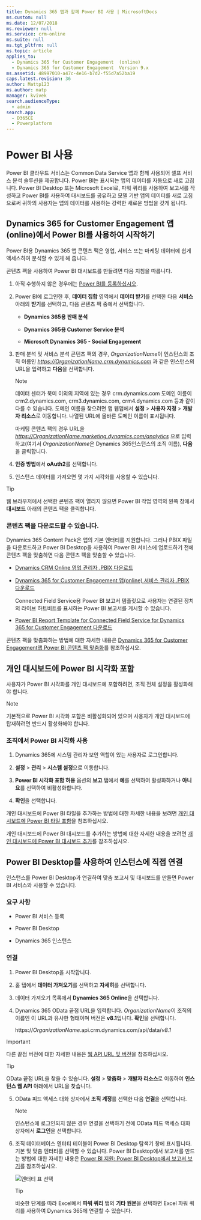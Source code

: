 ```yaml
---
title: Dynamics 365 앱과 함께 Power BI 사용 | MicrosoftDocs
ms.custom: null
ms.date: 12/07/2018
ms.reviewer: null
ms.service: crm-online
ms.suite: null
ms.tgt_pltfrm: null
ms.topic: article
applies_to:
  - Dynamics 365 for Customer Engagement  (online)
  - Dynamics 365 for Customer Engagement  Version 9.x
ms.assetid: 48997010-a47c-4e16-b7d2-f55d7a52ba19
caps.latest.revision: 36
author: Mattp123
ms.author: matp
manager: kvivek
search.audienceType:
  - admin
search.app:
  - D365CE
  - Powerplatform
---
```

# <a name="use-power-bi"></a>Power BI 사용

Power BI 클라우드 서비스는 Common Data Service 앱과 함께 사용되어 셀프 서비스 분석 솔루션을 제공합니다. Power BI는 표시되는 앱의 데이터를 자동으로 새로 고칩니다. Power BI Desktop 또는 Microsoft Excel로, 파워 쿼리를 사용하여 보고서를 작성하고 Power BI를 사용하여 대시보드를 공유하고 모델 기반 앱의 데이터를 새로 고침으로써 귀하의 사용자는 앱의 데이터를 사용하는 강력한 새로운 방법을 갖게 됩니다.  
  
<a name="PowerBIGetstarted"></a>   
## <a name="get-started-using-power-bi-with-dynamics-365-for-customer-engagement-apps-online"></a>Dynamics 365 for Customer Engagement 앱(online)에서 Power BI를 사용하여 시작하기  
 Power BI용 Dynamics 365 앱 콘텐츠 팩은 영업, 서비스 또는 마케팅 데이터에 쉽게 액세스하여 분석할 수 있게 해 줍니다.  
  
 콘텐츠 팩을 사용하여 Power BI 대시보드를 만들려면 다음 지침을 따릅니다.  
  
1. 아직 수행하지 않은 경우에는 [Power BI를 등록하십시오](http://powerbi.com/).  
  
2. Power BI에 로그인한 후, **데이터 집합** 영역에서 **데이터 받기**를 선택한 다음 **서비스** 아래의 **받기**를 선택하고, 다음 콘텐츠 팩 중에서 선택합니다.  
  
   - **Dynamics 365용 판매 분석**  
  
   - **Dynamics 365용 Customer Service 분석**  
  
   - **Microsoft Dynamics 365 - Social Engagement**  
  
3. 판매 분석 및 서비스 분석 콘텐츠 팩의 경우, *OrganizationName*이 인스턴스의 조직 이름인 *<https://OrganizationName.crm.dynamics.com>* 과 같은 인스턴스의 URL을 입력하고 **다음**을 선택합니다.  
  
   > [!NOTE]
   >  데이터 센터가 북미 이외의 지역에 있는 경우 crm.dynamics.com 도메인 이름이 crm2.dynamics.com, crm3.dynamics.com, crm4.dynamics.com 등과 같이 다를 수 있습니다. 도메인 이름을 찾으려면 앱 웹앱에서 **설정** > **사용자 지정** > **개발자 리소스**로 이동합니다. 나열된 URL에 올바른 도메인 이름이 표시됩니다.  
  
    마케팅 콘텐츠 팩의 경우 URL을 *<https://OrganizationName.marketing.dynamics.com/analytics>* 으로 입력하고(여기서 *OrganizationName*은 Dynamics 365인스턴스의 조직 이름), **다음**을 클릭합니다.  
  
4. **인증 방법**에서 **oAuth2**를 선택합니다.  
  
5. 인스턴스 데이터를 가져오면 몇 가지 시각화를 사용할 수 있습니다.  
  
> [!TIP]
>  웹 브라우저에서 선택한 콘텐츠 팩이 열리지 않으면 Power BI 작업 영역의 왼쪽 창에서 **대시보드** 아래의 콘텐츠 팩을 클릭합니다.  
  
### <a name="content-packs-available-for-download"></a>콘텐츠 팩을 다운로드할 수 있습니다.  
 Dynamics 365 Content Pack은 앱의 기본 엔터티를 지원합니다. 그러나 PBIX 파일을 다운로드하고 Power BI Desktop을 사용하여 Power BI 서비스에 업로드하기 전에 콘텐츠 팩을 맞춤하면 다음 콘텐츠 팩을 맞춤할 수 있습니다.  
  
- [Dynamics CRM Online 영업 관리자 .PBIX 다운로드](http://download.microsoft.com/download/9/2/B/92BCBDCE-CE01-4BC9-A306-2A92653B683E/Sales%20Manager.pbix)  
  
- [Dynamics 365 for Customer Engagement 앱(online) 서비스 관리자 .PBIX 다운로드](http://download.microsoft.com/download/9/2/B/92BCBDCE-CE01-4BC9-A306-2A92653B683E/Customer%20Service%20Manager.pbix)  
  
  Connected Field Service용 Power BI 보고서 템플릿으로 사용자는 연결된 장치의 라이브 하트비트를 표시하는 Power BI 보고서를 게시할 수 있습니다.  
  
- [Power BI Report Template for Connected Field Service for Dynamics 365 for Customer Engagement 다운로드](http://download.microsoft.com/download/E/B/5/EB5ED97A-A36A-4CAE-8C04-333A1E463B4F/PowerBI%20Report%20Template%20for%20Connected%20Field%20Service%20for%20Microsoft%20Dynamics%20365.pbix)  
  
 콘텐츠 팩을 맞춤화하는 방법에 대한 자세한 내용은 [Dynamics 365 for Customer Engagement앱 Power BI 콘텐츠 팩 맞춤화](customize-power-bi-content-packs.md)를 참조하십시오. 
  
<a name="BPI_embed"></a>   
## <a name="embed-power-bi-visualizations-on-personal-dashboards"></a>개인 대시보드에 Power BI 시각화 포함  
 사용자가 Power BI 시각화를 개인 대시보드에 포함하려면, 조직 전체 설정을 활성화해야 합니다.  
  
> [!NOTE]
>  기본적으로 Power BI 시각화 포함은 비활성화되어 있으며 사용자가 개인 대시보드에 탑재하려면 반드시 활성화해야 합니다.  
  
### <a name="enable-power-bi-visualizations-in-the-organization"></a>조직에서 Power BI 시각화 사용  
  
1. Dynamics 365에 시스템 관리자 보안 역할이 있는 사용자로 로그인합니다.  
  
2. **설정** > **관리** > **시스템 설정**으로 이동합니다.  
  
3. **Power BI 시각화 포함 허용** 옵션의 **보고** 탭에서 **예**를 선택하여 활성화하거나 **아니요**를 선택하여 비활성화합니다.  
  
4. **확인**을 선택합니다.  
  
개인 대시보드에 Power BI 타일을 추가하는 방법에 대한 자세한 내용을 보려면 [개인 대시보드에 Power BI 타일 포함](/dynamics365/customer-engagement/on-premises/basics/add-edit-power-bi-visualizations-dashboard.md#embed--power-bi-tiles-on-your-personal-dashboard)을 참조하십시오.  
  
개인 대시보드에  Power BI 대시보드를 추가하는 방법에 대한 자세한 내용을 보려면 [개인 대시보드에 Power BI 대시보드 추가](/dynamics365/customer-engagement/on-premises/basics/add-edit-power-bi-visualizations-dashboard.md)를 참조하십시오.  
  
<a name="CRMOnline_PBIDesktop"></a>   
## <a name="use-power-bi-desktop-to-connect-directly-to-your-instance"></a>Power BI Desktop를 사용하여 인스턴스에 직접 연결  
 인스턴스를 Power BI Desktop과 연결하여 맞춤 보고서 및 대시보드를 만들면 Power BI 서비스와 사용할 수 있습니다.  
  
### <a name="requirements"></a>요구 사항  
  
- Power BI 서비스 등록  
  
- Power BI Desktop  
  
- Dynamics 365 인스턴스  
  
### <a name="connect"></a>연결  
  
1. Power BI Desktop을 시작합니다.  
  
2. 홈 탭에서 **데이터 가져오기**를 선택하고 **자세히**를 선택합니다.  
  
3. 데이터 가져오기 목록에서 **Dynamics 365 Online**을 선택합니다.  
  
4. Dynamics 365 OData 끝점 URL을 입력합니다. *OrganizationName*이 조직의 이름인 이 URL과 유사한 형태이며 버전은 **v8.1**입니다. **확인**을 선택합니다.  
  
    https://<em>OrganizationName</em>.api.crm.dynamics.com/api/data/*v8.1*  
  
> [!IMPORTANT]
> 다른 끝점 버전에 대한 자세한 내용은 [웹 API URL 및 버전]( https://msdn.microsoft.com/library/gg334391.aspx#bkmk_url_and_versions)을 참조하십시오.
 
> [!TIP]
>  OData 끝점 URL을 찾을 수 있습니다. **설정** > **맞춤화** > **개발자 리소스**로 이동하여 **인스턴스 웹 API** 아래에서 URL을 찾습니다.  
  
5. OData 피드 액세스 대화 상자에서 **조직 계정**를 선택한 다음 **연결**을 선택합니다.  
  
   > [!NOTE]
   >  인스턴스에 로그인되지 않은 경우 연결을 선택하기 전에 OData 피드 액세스 대화 상자에서 **로그인**을 선택합니다.  
  
6. 조직 데이터베이스 엔터티 테이블이 Power BI Desktop 탐색기 창에 표시됩니다. 기본 및 맞춤 엔터티를 선택할 수 있습니다. Power BI Desktop에서 보고서를 만드는 방법에 대한 자세한 내용은 [Power BI 지원: Power BI Desktop에서 보고서 보기](https://powerbi.microsoft.com/documentation/powerbi-desktop-report-view/)를 참조하십시오.  
  
   ![엔터티 표 선택](media/pbi-select-entity-table.PNG "엔터티 표 선택")  
  
   > [!TIP]
   >  비슷한 단계를 따라 Excel에서 **파워 쿼리** 탭의 **기타 원본**을 선택하면 Excel 파워 쿼리를 사용하여 Dynamics 365에 연결할 수 있습니다.  
  

